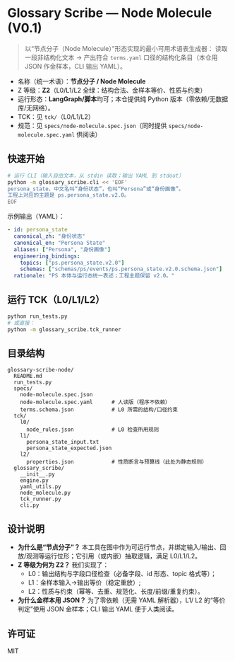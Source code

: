 # Glossary Scribe — Node Molecule (V0.1)

> 以“节点分子（Node Molecule）”形态实现的最小可用术语表生成器：
> 读取一段非结构化文本 → 产出符合 `terms.yaml` 口径的结构化条目（本仓用 JSON 作金样本，CLI 输出 YAML）。

- 名称（统一术语）：**节点分子 / Node Molecule**
- Z 等级：**Z2**（L0/L1/L2 全绿：结构合法、金样本等价、性质与约束）
- 运行形态：**LangGraph/脚本**均可；本仓提供纯 Python 版本（零依赖/无数据库/无网络）。
- TCK：见 `tck/`（L0/L1/L2）
- 规范：见 `specs/node-molecule.spec.json`（同时提供 `specs/node-molecule.spec.yaml` 供阅读）

## 快速开始

```bash
# 运行 CLI（输入自由文本，从 stdin 读取；输出 YAML 到 stdout）
python -m glossary_scribe.cli << 'EOF'
persona_state，中文名叫“身份状态”，也叫“Persona”或“身份画像”。
工程上对应的主题是 ps.persona_state.v2.0。
EOF
```

示例输出（YAML）：
```yaml
- id: persona_state
  canonical_zh: "身份状态"
  canonical_en: "Persona State"
  aliases: ["Persona", "身份画像"]
  engineering_bindings:
    topics: ["ps.persona_state.v2.0"]
    schemas: ["schemas/ps/events/ps.persona_state.v2.0.schema.json"]
  rationale: "PS 本体与运行态统一表述；工程主题保留 v2.0。"
```

## 运行 TCK（L0/L1/L2）

```bash
python run_tests.py
# 或直接：
python -m glossary_scribe.tck_runner
```

## 目录结构

```
glossary-scribe-node/
  README.md
  run_tests.py
  specs/
    node-molecule.spec.json
    node-molecule.spec.yaml      # 人读版（程序不依赖）
    terms.schema.json            # L0 所需的结构/口径约束
  tck/
    l0/
      node_rules.json            # L0 检查所用规则
    l1/
      persona_state_input.txt
      persona_state_expected.json
    l2/
      properties.json            # 性质断言与预算线（此处为静态规则）
  glossary_scribe/
    __init__.py
    engine.py
    yaml_utils.py
    node_molecule.py
    tck_runner.py
    cli.py
```

## 设计说明

- **为什么是“节点分子”？** 本工具在图中作为可运行节点，并绑定输入/输出、回放/观测等运行位形；它引用（或内嵌）抽取逻辑，满足 L0/L1/L2。  
- **Z 等级为何为 Z2？** 我们实现了：
  - L0：输出结构与字段口径检查（必备字段、id 形态、topic 格式等）；
  - L1：金样本输入→输出等价（稳定重放）;
  - L2：性质与约束（幂等、去重、规范化、长度/前缀/重复约束）。
- **为什么金样本用 JSON？** 为了零依赖（无需 YAML 解析器），L1/ L2 的“等价判定”使用 JSON 金样本；CLI 输出 YAML 便于人类阅读。

## 许可证
MIT

